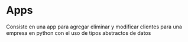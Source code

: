 # Apps
Consiste en una app para agregar eliminar y modificar clientes para una empresa en python con el uso de tipos abstractos de datos
